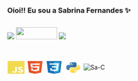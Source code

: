 ### Oioi!! Eu sou a Sabrina Fernandes ✨

 ##

  <div> 
  <a href="https://www.instagram.com/_sabfernandes/" target="_blank"><img src="https://img.shields.io/badge/-Instagram-%23E4405F?style=for-the-badge&logo=instagram&logoColor=white" target="_blank"></a>
  <a href = "mailto:sabrina_fernandesdesousa@outlook.com"><img height="28" width="95" src="https://i2.wp.com/www.i-tecnico.pt/wp-content/uploads/2013/03/outlook-logo1.png" target="_blank"></a>
  <a href="https://www.linkedin.com/in/sabrina-sousa-b6231b1a6/" target="_blank"><img src="https://img.shields.io/badge/-LinkedIn-%230077B5?style=for-the-badge&logo=linkedin&logoColor=white" target="_blank"></a> 
</div>

 ##

<div style="display: inline_block"><br>
  <img align="center" alt="Sa-Js" height="30" width="40" src="https://raw.githubusercontent.com/devicons/devicon/master/icons/javascript/javascript-plain.svg">
  <img align="center" alt="Sa-HTML" height="30" width="40" src="https://raw.githubusercontent.com/devicons/devicon/master/icons/html5/html5-original.svg">
  <img align="center" alt="Sa-CSS" height="30" width="40" src="https://raw.githubusercontent.com/devicons/devicon/master/icons/css3/css3-original.svg">
  <img align="center" alt="Sa-Python" height="30" width="40" src="https://raw.githubusercontent.com/devicons/devicon/master/icons/python/python-original.svg">
  <img align="center" alt="Sa-C" height="30" width="40" src="https://1.bp.blogspot.com/--T_5OfKvaSo/XPAFw9jqmOI/AAAAAAAAAEE/2DOs_VguCz0TrNoOcYJaSvKacc-IqTv-ACPcBGAYYCw/s1600/c-logo.png">
  </div>

